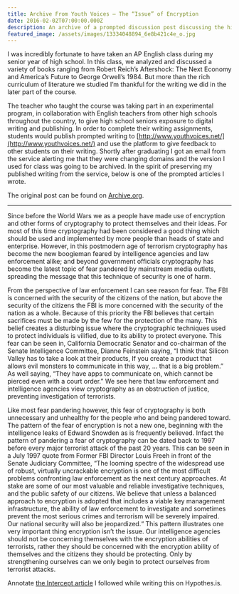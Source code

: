 ```yaml
---
title: Archive From Youth Voices — The “Issue” of Encryption
date: 2016-02-02T07:00:00.000Z
description: An archive of a prompted discussion post discussing the history of encryption.
featured_image: /assets/images/13334048894_6e8b421c4e_o.jpg
---
```


I was incredibly fortunate to have taken an AP English class during my senior year of high school. In this class, we analyzed and discussed a variety of books ranging from Robert Reich’s Aftershock: The Next Economy and America’s Future to George Orwell’s 1984. But more than the rich curriculum of literature we studied I’m thankful for the writing we did in the later part of the course.

The teacher who taught the course was taking part in an experimental program, in collaboration with English teachers from other high schools throughout the country, to give high school seniors exposure to digital writing and publishing. In order to complete their writing assignments, students would publish prompted writing to [http://www.youthvoices.net/](http://www.youthvoices.net/) and use the platform to give feedback to other students on their writing. Shortly after graduating I got an email from the service alerting me that they were changing domains and the version I used for class was going to be archived. In the spirit of preserving my published writing from the service, below is one of the prompted articles I wrote.

The original post can be found on [Archive.org](https://web.archive.org/web/20160419145749/http://www.youthvoices.net/discussion/issue-encryption).

---

Since before the World Wars we as a people have made use of encryption and other forms of cryptography to protect themselves and their ideas. For most of this time cryptography had been considered a good thing which should be used and implemented by more people than heads of state and enterprise. However, in this postmodern age of terrorism cryptography has become the new boogieman feared by intelligence agencies and law enforcement alike; and beyond government officials cryptography has become the latest topic of fear pandered by mainstream media outlets, spreading the message that this technique of security is one of harm.

From the perspective of law enforcement I can see reason for fear. The FBI is concerned with the security of the citizens of the nation, but above the security of the citizens the FBI is more concerned with the security of the nation as a whole. Because of this priority the FBI believes that certain sacrifices must be made by the few for the protection of the many. This belief creates a disturbing issue where the cryptographic techniques used to protect individuals is vilified, due to its ability to protect everyone. This fear can be seen in, California Democratic Senator and co-chairman of the Senate Intelligence Committee, Dianne Feinstein saying, “I think that Silicon Valley has to take a look at their products, If you create a product that allows evil monsters to communicate in this way, … that is a big problem.” As well saying, “They have apps to communicate on, which cannot be pierced even with a court order.” We see here that law enforcement and intelligence agencies view cryptography as an obstruction of justice, preventing investigation of terrorists.

Like most fear pandering however, this fear of cryptography is both unnecessary and unhealthy for the people who and being pandered toward. The pattern of the fear of encryption is not a new one, beginning with the intelligence leaks of Edward Snowden as is frequently believed. Infact the pattern of pandering a fear of cryptography can be dated back to 1997 before every major terrorist attack of the past 20 years. This can be seen in a July 1997 quote from Former FBI Director Louis Freeh in front of the Senate Judiciary Committee, “The looming spectre of the widespread use of robust, virtually uncrackable encryption is one of the most difficult problems confronting law enforcement as the next century approaches. At stake are some of our most valuable and reliable investigative techniques, and the public safety of our citizens. We believe that unless a balanced approach to encryption is adopted that includes a viable key management infrastructure, the ability of law enforcement to investigate and sometimes prevent the most serious crimes and terrorism will be severely impaired. Our national security will also be jeopardized.“ This pattern illustrates one very important thing encryption isn’t the issue. Our intelligence agencies should not be concerning themselves with the encryption abilities of terrorists, rather they should be concerned with the encryption ability of themselves and the citizens they should be protecting. Only by strengthening ourselves can we only begin to protect ourselves from terrorist attacks.

Annotate [the Intercept article](https://via.hypothes.is/https://theintercept.com/2015/11/15/exploiting-emotions-about-paris-to-blame-snowden-distract-from-actual-culprits-who-empowered-isis/) I followed while writing this on Hypothes.is.
